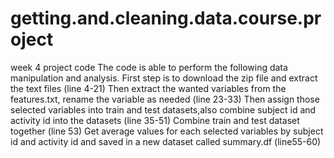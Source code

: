 # getting.and.cleaning.data.course.project
week 4 project code
The code is able to perform the following data manipulation and analysis.
First step is to download the zip file and extract the text files (line 4-21)
Then extract the wanted variables from the features.txt, rename the variable as needed (line 23-33)
Then assign those selected variables into train and test datasets,also combine subject id and activity id into the datasets (line 35-51)
Combine train and test dataset together (line 53)
Get average values for each selected variables by subject id and activity id and saved in a new dataset called summary.df (line55-60)

